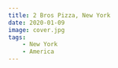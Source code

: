 ```yaml
---
title: 2 Bros Pizza, New York
date: 2020-01-09
image: cover.jpg
tags:
    - New York
    - America
---
```

